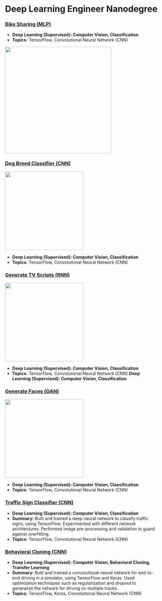 # Deep Learning Engineer Nanodegree

### [Bike Sharing (MLP)](https://github.com/jquickgh/bike-sharing-mlp)
- **Deep Learning (Supervised): Computer Vision, Classification**
- **Topics:** TensorFlow, Convolutional Neural Network (CNN)
 <img src="https://github.com/jquickgh/bike-sharing-mlp/blob/master/bike-sharing.jpg" width="350">
 
### [Dog Breed Classifier (CNN)](https://github.com/jquickgh/dog-breed-classifier-cnn)
<img src="https://github.com/jquickgh/dog-breed-classifier-cnn/blob/master/dog-breed.jpg" width="258"> 

- **Deep Learning (Supervised): Computer Vision, Classification**
- **Topics:** TensorFlow, Convolutional Neural Network (CNN)
  
### [Generate TV Scripts (RNN)](https://github.com/jquickgh/generate-tv-scripts-rnn)
 <img src="https://github.com/jquickgh/generate-tv-scripts-rnn/blob/master/generate-tv-scripts.jpg" width="258">

- **Deep Learning (Supervised): Computer Vision, Classification**
- **Topics:** TensorFlow, Convolutional Neural Network (CNN)
  **Deep Learning (Supervised): Computer Vision, Classification**
 
### [Generate Faces (GAN)](https://github.com/jquickgh/generate-faces-gan)
<img src="https://github.com/jquickgh/generate-faces-gan/blob/master/generate-faces.jpg" width="258">

- **Deep Learning (Supervised): Computer Vision, Classification**
- **Topics:** TensorFlow, Convolutional Neural Network (CNN)
 
 
 
 
### [Traffic Sign Classifier (CNN)](https://github.com/jquickgh/traffic-sign-classifier-cnn)
 - **Deep Learning (Supervised): Computer Vision, Classification**
 - **Summary:** Built and trained a deep neural network to classify traffic signs, using TensorFlow. Experimented with different network architectures. Performed image pre-processing and validation to guard against overfitting.
 - **Topics:** TensorFlow, Convolutional Neural Network (CNN)
 
### [Behavioral Cloning (CNN)](https://github.com/jquickgh/behavioral-cloning-cnn)
 - **Deep Learning (Supervised): Computer Vision, Behavioral Cloning, Transfer Learning**
 - **Summary:** Built and trained a convolutional neural network for end-to-end driving in a simulator, using TensorFlow and Keras. Used optimization techniques such as regularization and dropout to generalize the network for driving on multiple tracks.
 - **Topics:** TensorFlow, Keras, Convolutional Neural Network (CNN)


 

 

